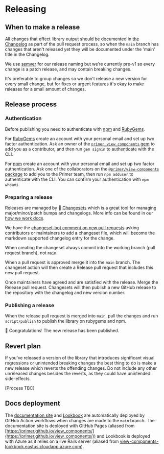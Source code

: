 # Releasing

## When to make a release

All changes that effect library output should be documented in [the Changelog](https://github.com/primer/view_components/blob/main/CHANGELOG.md) as part of the pull request process, so when the `main` branch has changes that aren't released yet they will be documented under the 'main' title in the Changelog.

We use [semver](https://semver.org/) for our release naming but we’re currently pre-v1 so every change is a patch release, and may contain breaking changes.

It's preferable to group changes so we don't release a new version for every small change, but for fixes or urgent features it's okay to make releases for a small amount of changes.

## Release process

### Authentication

Before publishing you need to authenticate with [npm](https://www.npmjs.com/) and [RubyGems](https://rubygems.org/).

For [RubyGems](https://rubygems.org/) create an account with your personal email and set up two factor authentication. Ask an owner of the [`primer_view_components` gem](https://rubygems.org/gems/primer_view_components) to add you as a contributor, and then run `gem signin` to authenticate with the CLI.

For [npm](https://www.npmjs.com/) create an account with your personal email and set up two factor authentication. Ask one of the collaborators on the [`@primer/view-components` package](https://www.npmjs.com/package/@primer/view-components) to add you to the Primer team, then run `npm adduser` to authenticate with the CLI. You can confirm your authentication with `npm whoami`.

### Preparing a release

Releases are managed by 🦋 [Changesets](https://github.com/atlassian/changesets#documentation) which is a great tool for managing major/minor/patch bumps and changelogs. More info can be found in our [how we work docs](https://github.com/github/design-infrastructure/blob/main/how-we-work/engineering/changesets.md#using-changesets-to-prepare-and-publish-a-release).

We have the [changeset-bot comment on new pull requests](https://github.com/changesets/bot#readme) asking contributors or maintainers to add a changeset file, which will become the markdown supported changelog entry for the change.

When creating the changeset always commit into the working branch (pull request branch), not `main`.

When a pull request is approved merge it into the `main` branch. The changeset action will then create a Release pull request that includes this new pull request.

Once maintainers have agreed and are satisfied with the release. Merge the Release pull request. Changesets will then publish a new GitHub release to the repository with the changelog and new version number.

### Publishing a release

When the release pull request is merged into `main`, pull the changes and run `script/publish` to publish the library on rubygems and npm.

🎉 Congratulations! The new release has been published.

## Revert plan

If you’ve released a version of the library that introduces significant visual regressions or unintended breaking changes the best thing to do is make a new release which reverts the offending changes. Do not include any other unreleased changes besides the reverts, as they could have unintended side-effects.

[Process TBC]

## Docs deployment

The [documentation site](https://primer.style/view-components) and [Lookbook](https://primer.style/view-components/lookbook) are automatically deployed by GitHub Action workflows when changes are made to the `main` branch. The documentation site is deployed with GitHub Pages (aliased from [https://primer.github.io/view_components/](https://primer.github.io/view_components/)) and Lookbook is deployed with Azure as it relies on a live Rails server (aliased from [view-components-lookbook.eastus.cloudapp.azure.com](https://view-components-lookbook.eastus.cloudapp.azure.com)).
